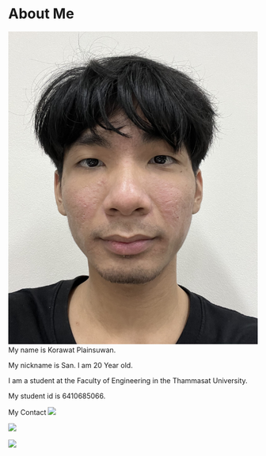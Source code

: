 # About Me
![image](PF.JPG)
My name is Korawat Plainsuwan.

My nickname is San. I am 20 Year old.

I am a student at the Faculty of Engineering 
in the Thammasat University.

My student id is 6410685066.

My Contact
[![](https://upload.wikimedia.org/wikipedia/commons/thumb/b/b8/2021_Facebook_icon.svg/2048px-2021_Facebook_icon.svg.png)](https://web.facebook.com/san.korawat.7)

[![](https://www.starship.xyz/wp-content/uploads/2022/12/Instagram_logo.svg.png)](https://www.instagram.com/__ssan_/)

[![](https://mailmeteor.com/logos/assets/PNG/Gmail_Logo_512px.png)](mailto:korawat.pla@dome.tu.ac.th)